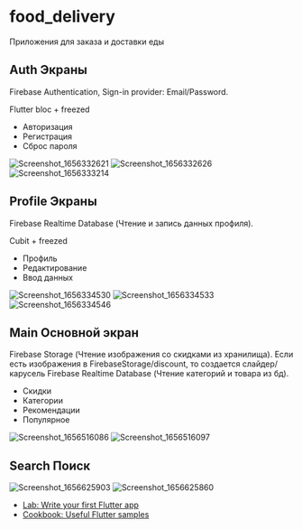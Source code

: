 # food_delivery

Приложения для заказа и доставки еды

## Auth Экраны

Firebase Authentication, Sign-in provider: Email/Password.

Flutter bloc + freezed

- Авторизация
- Регистрация
- Сброс пароля

![Screenshot_1656332621](https://user-images.githubusercontent.com/99508083/176202728-4d6381f4-23cf-40ba-a47e-2052efb01462.png)
![Screenshot_1656332626](https://user-images.githubusercontent.com/99508083/176202732-a0d82faf-ddf5-4858-8eff-014f0cdfae7d.png)
![Screenshot_1656333214](https://user-images.githubusercontent.com/99508083/176202734-776c6afa-37e5-44c5-b66d-64af63948183.png)

## Profile Экраны

Firebase Realtime Database (Чтение и запись данных профиля).

Cubit + freezed

- Профиль
- Редактирование
- Ввод данных

![Screenshot_1656334530](https://user-images.githubusercontent.com/99508083/176202737-8ef6a721-a4f8-4eeb-8d54-9139d4409028.png)
![Screenshot_1656334533](https://user-images.githubusercontent.com/99508083/176202738-8a8b3080-28b0-499c-afa6-909d8c8e5d9e.png)
![Screenshot_1656334546](https://user-images.githubusercontent.com/99508083/176202739-23f84e25-12db-4933-b6a2-d2c44514e79c.png)

## Main Основной экран

Firebase Storage (Чтение изображения со скидками из хранилища). Если есть изображения в FirebaseStorage/discount, то создается слайдер/карусель
Firebase Realtime Database (Чтение категорий и товара из бд).

- Скидки 
- Категории
- Рекомендации
- Популярное

![Screenshot_1656516086](https://user-images.githubusercontent.com/99508083/176475670-775135c3-6139-4bbf-874c-7b3cff210650.png)
![Screenshot_1656516097](https://user-images.githubusercontent.com/99508083/176475678-2e8884f6-6f66-4aab-8c67-f9129d1b5f70.png)

## Search Поиск

![Screenshot_1656625903](https://user-images.githubusercontent.com/99508083/176785608-b15ff5dd-13e5-4036-b3e2-90457554683b.png)
![Screenshot_1656625860](https://user-images.githubusercontent.com/99508083/176785612-29003ac7-40ac-4469-b247-cc92597298c9.png)


- [Lab: Write your first Flutter app](https://docs.flutter.dev/get-started/codelab)
- [Cookbook: Useful Flutter samples](https://docs.flutter.dev/cookbook)

